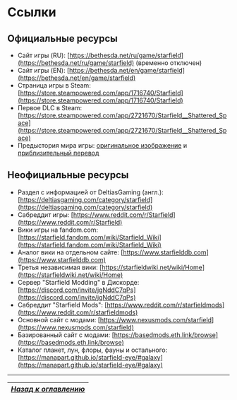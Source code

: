 # Ссылки

## Официальные ресурсы
+ Сайт игры (RU): [https://bethesda.net/ru/game/starfield](https://bethesda.net/ru/game/starfield) (временно отключен)
+ Сайт игры (EN): [https://bethesda.net/en/game/starfield](https://bethesda.net/en/game/starfield)
+ Страница игры в Steam: [https://store.steampowered.com/app/1716740/Starfield](https://store.steampowered.com/app/1716740/Starfield)
+ Первое DLC в Steam: [https://store.steampowered.com/app/2721670/Starfield__Shattered_Space](https://store.steampowered.com/app/2721670/Starfield__Shattered_Space)
+ Предыстория мира игры: [оригинальное изображение](https://static.wikia.nocookie.net/starfield-game/images/6/6e/Starfield_Lore_Timeline.png/revision/latest) и [приблизительный перевод](https://tesall.ru/news/starfield/1301-bethesda-vipustila-khronologiyu-sobitii-starfield)

## Неофициальные ресурсы
+ Раздел с информацией от DeltiasGaming (англ.): [https://deltiasgaming.com/category/starfield](https://deltiasgaming.com/category/starfield)
+ Сабреддит игры: [https://www.reddit.com/r/Starfield](https://www.reddit.com/r/Starfield)
+ Вики игры на fandom.com: [https://starfield.fandom.com/wiki/Starfield_Wiki](https://starfield.fandom.com/wiki/Starfield_Wiki)
+ Аналог вики на отдельном сайте: [https://www.starfielddb.com](https://www.starfielddb.com)
+ Третья независимая вики: [https://starfieldwiki.net/wiki/Home](https://starfieldwiki.net/wiki/Home)
+ Сервер "Starfield Modding" в Дискорде: [https://discord.com/invite/jgNddC7qPs](https://discord.com/invite/jgNddC7qPs)
+ Сабреддит "Starfield Mods": [https://www.reddit.com/r/starfieldmods](https://www.reddit.com/r/starfieldmods)
+ Основной сайт с модами: [https://www.nexusmods.com/starfield](https://www.nexusmods.com/starfield)
+ Базированный сайт с модами: [https://basedmods.eth.link/browse](https://basedmods.eth.link/browse)
+ Каталог планет, лун, флоры, фауны и остального: [https://manapart.github.io/starfield-eye/#galaxy](https://manapart.github.io/starfield-eye/#galaxy)

------

|[*Назад к оглавлению*](https://github.com/Meridiano/Starfield-Head)|
|:---:|